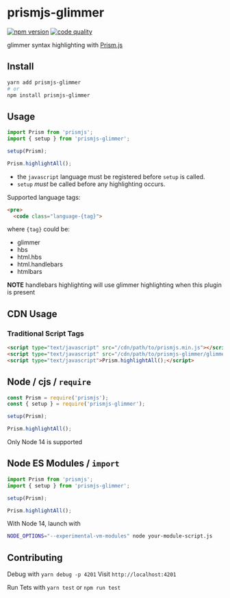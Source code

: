 # prismjs-glimmer

[![npm version](https://badge.fury.io/js/prismjs-glimmer.svg)](https://www.npmjs.com/package/prismjs-glimmer)
[![code quality](https://badgen.net/lgtm/grade/github/NullVoxPopuli/prismjs-glimmer/js?label=code+quality)](https://lgtm.com/projects/g/NullVoxPopuli/prismjs-glimmer/)

glimmer syntax highlighting with [Prism.js](https://github.com/PrismJS/prism)

## Install

```bash
yarn add prismjs-glimmer
# or
npm install prismjs-glimmer
```

## Usage

```js
import Prism from 'prismjs';
import { setup } from 'prismjs-glimmer';

setup(Prism);

Prism.highlightAll();
```

 - the `javascript` language must be registered before `setup` is called.
 - `setup` _must_ be called before any highlighting occurs.

Supported language tags:

```html
<pre>
  <code class="language-{tag}">
```
where `{tag}` could be:
 - glimmer
 - hbs
 - html.hbs
 - html.handlebars
 - htmlbars

**NOTE** handlebars highlighting will use glimmer highlighting when this plugin is present

## CDN Usage

### Traditional Script Tags

```html
<script type="text/javascript" src="/cdn/path/to/prismjs.min.js"></script>
<script type="text/javascript" src="/cdn/path/to/prismjs-glimmer/glimmer.js"></script>
<script type="text/javascript">Prism.highlightAll();</script>
```

## Node / cjs / `require`

```js
const Prism = require('prismjs');
const { setup } = require('prismjs-glimmer');

setup(Prism);

Prism.highlightAll();
```

Only Node 14 is supported

## Node ES Modules / `import`

```js
import Prism from 'prismjs';
import { setup } from 'prismjs-glimmer';

setup(Prism);

Prism.highlightAll();
```

With Node 14, launch with

```bash
NODE_OPTIONS="--experimental-vm-modules" node your-module-script.js
```

## Contributing

Debug with `yarn debug -p 4201`
Visit `http://localhost:4201`

Run Tets with `yarn test` or `npm run test`
